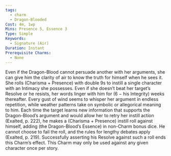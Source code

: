 ```yaml
---
tags:
  - charm
  - Dragon-Blooded
Cost: 4m, 1wp
Mins: Presence 5, Essence 3
Type: Simple
Keywords:
  - Signature (Air)
Duration: Instant
Prerequisite Charms:
  - None
---
```

Even if the Dragon-Blood cannot persuade another with her arguments, she can give him the clarity of air to know the truth for himself when he sees it. She rolls (Charisma + Presence) with double 9s to instill a single character with an Intimacy she possesses. Even if she doesn’t beat her target’s Resolve or he resists, her words linger with him for (6 − his Integrity) weeks thereafter. Every gust of wind seems to whisper her argument in endless repetition, while weather patterns take on symbolic or allegorical meaning to him. Each time the target learns new information that supports the Dragon-Blood’s argument and would allow her to retry her instill action (Exalted, p. 222), he makes a (Charisma + Presence) instill roll against himself, adding (the Dragon-Blood’s Essence) in non-Charm bonus dice. He cannot choose to fail the roll, and the rules for lengthy debates apply (Exalted, p. 219). Successfully asserting his Resolve against such a roll ends this Charm’s effect. This Charm may only be used against any given character once per story.